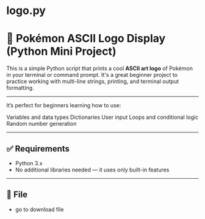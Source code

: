 # logo.py

# 🎨 Pokémon ASCII Logo Display (Python Mini Project)

This is a simple Python script that prints a cool **ASCII art logo** of Pokémon in your terminal or command prompt. It's a great beginner project to practice working with multi-line strings, printing, and terminal output formatting.

---

It’s perfect for beginners learning how to use:

Variables and data types
Dictionaries
User input
Loops and conditional logic
Random number generation

---

## ✅ Requirements

- Python 3.x
- No additional libraries needed — it uses only built-in features

---

## 📂 File 
- go to download file 
